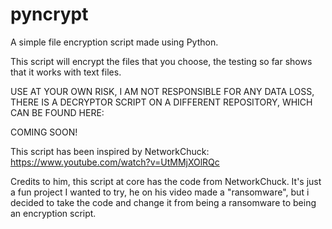 # pyncrypt
A simple file encryption script made using Python.

This script will encrypt the files that you choose, the testing so far shows that it works with text files.

USE AT YOUR OWN RISK, I AM NOT RESPONSIBLE FOR ANY DATA LOSS, THERE IS A DECRYPTOR SCRIPT ON A DIFFERENT REPOSITORY, WHICH CAN BE FOUND HERE:

COMING SOON!

This script has been inspired by NetworkChuck: https://www.youtube.com/watch?v=UtMMjXOlRQc

Credits to him, this script at core has the code from NetworkChuck. It's just a fun project I wanted to try, he on his video made a "ransomware", but i decided to take the code and change it from being a ransomware to being an encryption script.

